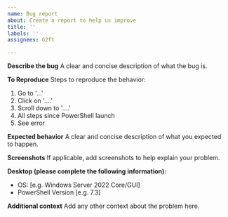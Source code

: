 ```yaml
---
name: Bug report
about: Create a report to help us improve
title: ''
labels: ''
assignees: G2ft

---
```


**Describe the bug**
A clear and concise description of what the bug is.

**To Reproduce**
Steps to reproduce the behavior:
1. Go to '...'
2. Click on '....'
3. Scroll down to '....'
4. All steps since PowerShell launch
5. See error

**Expected behavior**
A clear and concise description of what you expected to happen.

**Screenshots**
If applicable, add screenshots to help explain your problem.

**Desktop (please complete the following information):**
 - OS: [e.g. Windows Server 2022 Core/GUI]
 - PowerShell Version [e.g. 7.3]

**Additional context**
Add any other context about the problem here.
